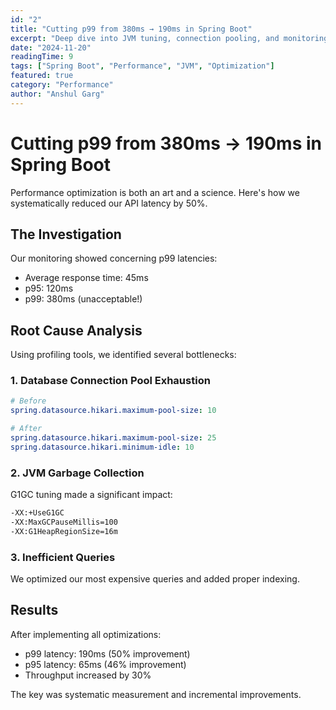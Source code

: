 ```yaml
---
id: "2"
title: "Cutting p99 from 380ms → 190ms in Spring Boot"
excerpt: "Deep dive into JVM tuning, connection pooling, and monitoring that halved our API latency."
date: "2024-11-20"
readingTime: 9
tags: ["Spring Boot", "Performance", "JVM", "Optimization"]
featured: true
category: "Performance"
author: "Anshul Garg"
---
```


# Cutting p99 from 380ms → 190ms in Spring Boot

Performance optimization is both an art and a science. Here's how we systematically reduced our API latency by 50%.

## The Investigation

Our monitoring showed concerning p99 latencies:
- Average response time: 45ms
- p95: 120ms  
- p99: 380ms (unacceptable!)

## Root Cause Analysis

Using profiling tools, we identified several bottlenecks:

### 1. Database Connection Pool Exhaustion
```yaml
# Before
spring.datasource.hikari.maximum-pool-size: 10

# After  
spring.datasource.hikari.maximum-pool-size: 25
spring.datasource.hikari.minimum-idle: 10
```

### 2. JVM Garbage Collection
G1GC tuning made a significant impact:
```bash
-XX:+UseG1GC
-XX:MaxGCPauseMillis=100
-XX:G1HeapRegionSize=16m
```

### 3. Inefficient Queries
We optimized our most expensive queries and added proper indexing.

## Results

After implementing all optimizations:
- p99 latency: 190ms (50% improvement)
- p95 latency: 65ms (46% improvement)  
- Throughput increased by 30%

The key was systematic measurement and incremental improvements.
